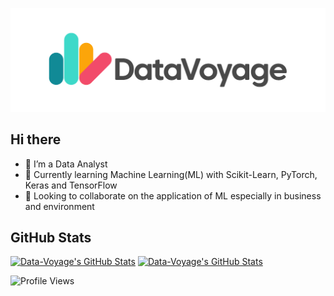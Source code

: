 ![DataVoyage](https://github.com/Data-Voyage/Data-Voyage/blob/main/banner_datavoyage.png)

## Hi there

- 🔭 I’m a Data Analyst
- 🌱 Currently learning Machine Learning(ML) with Scikit-Learn, PyTorch, Keras and TensorFlow 
- 👯 Looking to collaborate on the application of ML especially in business and environment

## GitHub Stats

[![Data-Voyage's GitHub Stats](https://github-readme-stats.vercel.app/api?username=Data-Voyage&theme=catppuccin_latte&show_icons=true&include_all_commits=true)](https://github.com/Data-Voyage#gh-light-mode-only)
[![Data-Voyage's GitHub Stats](https://github-readme-stats.vercel.app/api?username=Data-Voyage&theme=catppuccin_mocha&show_icons=true&include_all_commits=true)](https://github.com/Data-Voyage#gh-dark-mode-only)

![Profile Views](https://komarev.com/ghpvc/?username=Data-Voyage&style=for-the-badge)
